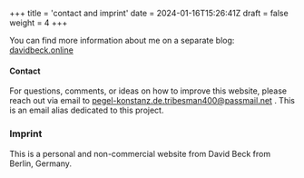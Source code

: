 +++
title = 'contact and imprint'
date = 2024-01-16T15:26:41Z
draft = false
weight = 4
+++

You can find more information about me on a separate blog: [davidbeck.online](https://davidbeck.online)

#### Contact

For questions, comments, or ideas on how to improve this website, please reach out via email to pegel-konstanz.de.tribesman400@passmail.net .
This is an email alias dedicated to this project.


### Imprint

This is a personal and non-commercial website from David Beck from Berlin, Germany.